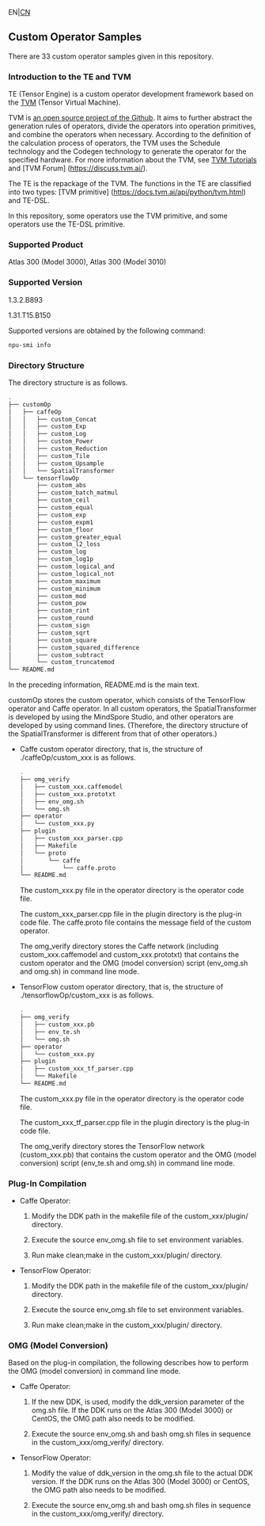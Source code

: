 ﻿EN|[CN](README.zh.md)

## Custom Operator Samples

There are 33 custom operator samples given in this repository.

### Introduction to the TE and TVM

TE (Tensor Engine) is a custom operator development framework based on the [TVM](https://tvm.ai/about) (Tensor Virtual Machine).

TVM is [an open source project of the Github](https://github.com/dmlc/tvm). It aims to further abstract the generation rules of operators, divide the operators into operation primitives, and combine the operators when necessary. According to the definition of the calculation process of operators, the TVM uses the Schedule technology and the Codegen technology to generate the operator for the specified hardware. For more information about the TVM, see [TVM Tutorials](https://docs.tvm.ai/tutorials/tensor_expr_get_started.html) and [TVM Forum] (https://discuss.tvm.ai/).

The TE is the repackage of the TVM. The functions in the TE are classified into two types: [TVM primitive] (https://docs.tvm.ai/api/python/tvm.html) and TE-DSL.

In this repository, some operators use the TVM primitive, and some operators use the TE-DSL primitive.

### Supported Product

Atlas 300 (Model 3000), Atlas 300 (Model 3010)

### Supported Version

1.3.2.B893

1.31.T15.B150

Supported versions are obtained by the following command:

```bash
npu-smi info
```

### Directory Structure

The directory structure is as follows.

```bash
.
├── customOp
│   ├── caffeOp
│   │   ├── custom_Concat
│   │   ├── custom_Exp
│   │   ├── custom_Log
│   │   ├── custom_Power
│   │   ├── custom_Reduction
│   │   ├── custom_Tile
│   │   ├── custom_Upsample
│   │   └── SpatialTransformer
│   └── tensorflowOp
│       ├── custom_abs
│       ├── custom_batch_matmul
│       ├── custom_ceil
│       ├── custom_equal
│       ├── custom_exp
│       ├── custom_expm1
│       ├── custom_floor
│       ├── custom_greater_equal
│       ├── custom_l2_loss
│       ├── custom_log
│       ├── custom_log1p
│       ├── custom_logical_and
│       ├── custom_logical_not
│       ├── custom_maximum
│       ├── custom_minimum
│       ├── custom_mod
│       ├── custom_pow
│       ├── custom_rint
│       ├── custom_round
│       ├── custom_sign
│       ├── custom_sqrt
│       ├── custom_square
│       ├── custom_squared_difference
│       ├── custom_subtract
│       └── custom_truncatemod
└── README.md
```

In the preceding information, README.md is the main text.

customOp stores the custom operator, which consists of the TensorFlow operator and Caffe operator. In all custom operators, the SpatialTransformer is developed by using the MindSpore Studio, and other operators are developed by using command lines. (Therefore, the directory structure of the SpatialTransformer is different from that of other operators.)

- Caffe custom operator directory, that is, the structure of ./caffeOp/custom_xxx is as follows.

  ```bash
  .
  ├── omg_verify
  │   ├── custom_xxx.caffemodel
  │   ├── custom_xxx.prototxt
  │   ├── env_omg.sh
  │   └── omg.sh
  ├── operator
  │   └── custom_xxx.py
  ├── plugin
  │   ├── custom_xxx_parser.cpp
  │   ├── Makefile
  │   └── proto
  │       └── caffe
  │           └── caffe.proto
  └── README.md
  ```

  The custom_xxx.py file in the operator directory is the operator code file.

  The custom_xxx_parser.cpp file in the plugin directory is the plug-in code file. The caffe.proto file contains the message field of the custom operator.

  The omg_verify directory stores the Caffe network (including custom_xxx.caffemodel and custom_xxx.prototxt) that contains the custom operator and the OMG (model conversion) script (env_omg.sh and omg.sh) in command line mode.

- TensorFlow custom operator directory, that is, the structure of ./tensorflowOp/custom_xxx is as follows.

  ```bash
  .
  ├── omg_verify
  │   ├── custom_xxx.pb
  │   ├── env_te.sh
  │   └── omg.sh
  ├── operator
  │   └── custom_xxx.py
  ├── plugin
  │   ├── custom_xxx_tf_parser.cpp
  │   └── Makefile
  └── README.md
  ```

  The custom_xxx.py file in the operator directory is the operator code file.

  The custom_xxx_tf_parser.cpp file in the plugin directory is the plug-in code file.

  The omg_verify directory stores the TensorFlow network (custom_xxx.pb) that contains the custom operator and the OMG (model conversion) script (env_te.sh and omg.sh) in command line mode.

### Plug-In Compilation

- Caffe Operator:

  1) Modify the DDK path in the makefile file of the custom_xxx/plugin/ directory.

  2) Execute the source env_omg.sh file to set environment variables.

  3) Run make clean;make in the custom_xxx/plugin/ directory.

- TensorFlow Operator:

  1) Modify the DDK path in the makefile file of the custom_xxx/plugin/ directory.

  2) Execute the source env_omg.sh file to set environment variables.

  3) Run make clean;make in the custom_xxx/plugin/ directory.

### OMG (Model Conversion)

Based on the plug-in compilation, the following describes how to perform the OMG (model conversion) in command line mode.

- Caffe Operator:

  1) If the new DDK, is used, modify the ddk_version parameter of the omg.sh file. If the DDK runs on the Atlas 300 (Model 3000) or CentOS, the OMG path also needs to be modified.

  2) Execute the source env_omg.sh and bash omg.sh files in sequence in the custom_xxx/omg_verify/ directory.

- TensorFlow Operator:

  1) Modify the value of ddk_version in the omg.sh file to the actual DDK version. If the DDK runs on the Atlas 300 (Model 3000) or CentOS, the OMG path also needs to be modified.

  2) Execute the source env_omg.sh and bash omg.sh files in sequence in the custom_xxx/omg_verify/ directory.
